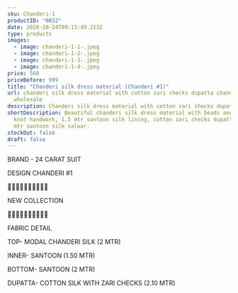 ```yaml
---
sku: Chanderi-1
productID: "0032"
date: 2020-10-24T09:13:49.213Z
type: products
images:
  - image: chanderi-1-1-.jpeg
  - image: chanderi-1-2-.jpeg
  - image: chanderi-1-3-.jpeg
  - image: chanderi-1-4-.jpeg
price: 560
priceBefore: 999
title: "Chanderi silk dress material (Chanderi #1)"
url: chanderi silk dress material with cotton zari checks dupatta chanderi1
  wholesale
description: Chanderi silk dress material with cotton zari checks dupatta and 2 mtr salwar
shortDescription: Beautiful chanderi silk dress material with beads and french
  knot handwork, 1.5 mtr santoon silk lining, cotton zari checks dupatta and 2
  mtr santoon silk salwar.
stockOut: false
draft: false
---
```

BRAND - 24 CARAT SUIT

DESIGN CHANDERI #1

💐💐💐💐💐💐💐💐💐💐

NEW COLLECTION

🌷🌷🌷🌷🌷🌷🌷🌷🌷🌷

FABRIC DETAIL

TOP- MODAL CHANDERI SILK (2 MTR)

INNER- SANTOON (1.50 MTR)

BOTTOM- SANTOON (2 MTR)

DUPATTA- COTTON SILK WITH ZARI CHECKS  (2.10 MTR)